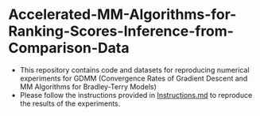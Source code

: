 # Accelerated-MM-Algorithms-for-Ranking-Scores-Inference-from-Comparison-Data
* This repository contains code and datasets for reproducing numerical experiments for GDMM (Convergence Rates of Gradient Descent and MM Algorithms for Bradley-Terry Models)
* Please follow the instructions provided in [Instructions.md]() to reproduce the results of the experiments.

